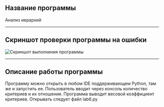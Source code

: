 ## Название программы
Анализ иерархий
____
## Скриншот проверки программы на ошибки
![Скриншот выполнения программы](http://images.vfl.ru/ii/1637510090/97cb4e48/36777817.png)
____
## Описание работы программы
Программу можно открыть в любом IDE поддерживающем Python, там же и запустить ее. Пользователь вводит через консоль количество критериев и их отношения. Программа выводит весовой коэффициент критериев. Открывать следует файл lab6.py
